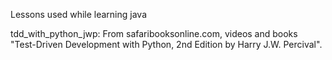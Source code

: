 Lessons used while learning java

tdd_with_python_jwp: From safaribooksonline.com, videos and books "Test-Driven Development with Python, 2nd Edition by Harry J.W. Percival". 